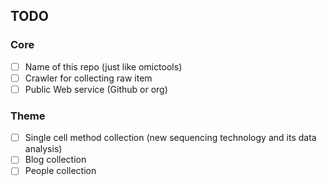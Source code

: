 ## TODO

### Core

- [ ] Name of this repo (just like omictools)
- [ ] Crawler for collecting raw item
- [ ] Public Web service (Github or org)

### Theme

- [ ] Single cell method collection (new sequencing technology and its data analysis)
- [ ] Blog collection
- [ ] People collection
